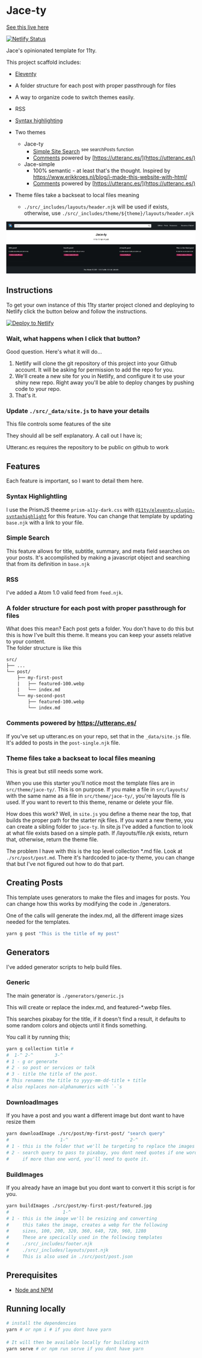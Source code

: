 # Jace-ty

[See this live here](https://jace-ty.netlify.app)

[![Netlify Status](https://api.netlify.com/api/v1/badges/fc9177c3-21b0-4f2b-8ab4-2f46df6b77ae/deploy-status)](https://app.netlify.com/sites/jace-ty/deploys)

Jace's opinionated template for 11ty.

This project scaffold includes:

- [Eleventy](https://11ty.dev)
- A folder structure for each post with proper passthrough for files
- A way to organize code to switch themes easily.
- RSS
- [Syntax highlighting](https://github.com/jacebenson/jace-ty/blob/main/.eleventy.js#L21)
- Two themes
  - Jace-ty
    - [Simple Site Search](https://github.com/jacebenson/jace-ty/blob/main/src/_includes/base.njk) <sup>see searchPosts function</sup>
    - [Comments](https://github.com/jacebenson/jace-ty/blob/main/src/_includes/layouts/post-single.njk#L56) powered by [https://utteranc.es/](https://utteranc.es/)
  - Jace-simple
    - 100% semantic - at least that's the thought.  Inspired by https://www.erikkroes.nl/blog/i-made-this-website-with-html/
    - [Comments](https://github.com/jacebenson/jace-ty/blob/main/src/_includes/layouts/post-single.njk#L56) powered by [https://utteranc.es/](https://utteranc.es/)
    
- Theme files take a backseat to local files meaning
  - `./src/_includes/layouts/header.njk` will be used if exists, 
    otherwise, use 
    `./src/_includes/theme/${theme}/layouts/header.njk`

![Eleventy screenshot](./src/_includes/theme/jace-ty/screenshot.jpg)


## Instructions

To get your own instance of this 11ty starter project cloned and deploying to Netlify click the button below and follow the instructions.

[![Deploy to Netlify](https://www.netlify.com/img/deploy/button.svg)](https://app.netlify.com/start/deploy?repository=https://github.com/jacebenson/jace-ty)

### Wait, what happens when I click that button?

Good question. Here's what it will do...

1. Netlify will clone the git repository of this project into your Github account. It will be asking for permission to add the repo for you.
2. We'll create a new site for you in Netlify, and configure it to use your shiny new repo. Right away you'll be able to deploy changes by pushing code to your repo.
3. That's it.

### Update `./src/_data/site.js` to have your details

This file controls some features of the site

They should all be self explanatory.  A call out I have is;

Utteranc.es requires the repository to be public on github to work



## Features

Each feature is important, so I want to detail them here.

### Syntax Highlightling

I use the PrismJS theeme `prism-a11y-dark.css` with [`@11ty/eleventy-plugin-syntaxhighlight`](https://www.11ty.dev/docs/plugins/syntaxhighlight/) for this feature.  You can change that template by updating `base.njk` with a link to your file.

### Simple Search

This feature allows for title, subtitle, summary, and meta field searches on your posts.  It's accomplished by making a javascript object and searching that from its definition in `base.njk`

### RSS
I've added a Atom 1.0 valid feed from `feed.njk`.

### A folder structure for each post with proper passthrough for files
What does this mean?  Each post gets a folder.  You don't have to do this but this is how I've built this theme.  It means you can keep your assets relative to your content.  
The folder structure is like this
```
src/
├── ...
└── post/
    ├── my-first-post
    |   ├── featured-100.webp
    |   └── index.md
    └── my-second-post
        ├── featured-100.webp
        └── index.md
```
### Comments powered by https://utteranc.es/
If you've set up utteranc.es on your repo, set that in the `_data/site.js` file.  It's added to posts in the `post-single.njk` file.

### Theme files take a backseat to local files meaning
This is great but still needs some work.

When you use this starter you'll notice most the template files are in `src/theme/jace-ty/`.  This is on purpose.  If you make a file in `src/layouts/` with the same name as a file in `src/theme/jace-ty/`, you're layouts file is used.  If you want to revert to this theme, rename or delete your file.

How does this work?  Well, in `site.js` you define a theme near the top, that builds the proper path for the starter njk files.  If you want a new theme, you can create a sibling folder to `jace-ty`.  In site.js I've added a function to look at what file exists based on a simple path.  If /layouts/file.njk exists, return that, otherwise, return the theme file.

The problem I have with this is the top level collection *.md file.  Look at `./src/post/post.md`.  There it's hardcoded to jace-ty theme, you can change that but I've not figured out how to do that part. 

## Creating Posts

This template uses generators to make the files and images for posts.  You can change how this works by modifying the code in ./generators.

One of the calls will generate the index.md, all the different image sizes needed for the templates.

```bash
yarn g post "This is the title of my post"
```

## Generators

I've added generator scripts to help build files.

### Generic 

The main generator is `./generators/generic.js`

This will create or replace the index.md, and featured-*.webp files.

This searches pixabay for the title, if it doesn't find a result, it 
defaults to some random colors and objects until it finds something.

You call it by running this;

```bash
yarn g collection title #
#  1-^ 2-^        3-^
# 1 - g or generate
# 2 - so post or services or talk
# 3 - title the title of the post.  
# This renames the title to yyyy-mm-dd-title + title
# also replaces non-alphanumerics with `-`s
```

### DownloadImages

If you have a post and you want a different image but dont want to have resize them

```bash
yarn downloadImage ./src/post/my-first-post/ "search query"
#                   1-^                       2-^
# 1 - this is the folder that we'll be targeting to replace the images in
# 2 - search query to pass to pixabay, you dont need quotes if one word
#     if more than one word, you'll need to quote it.
```

### BuildImages

If you already have an image but you dont want to convert it this script is for you.

```bash
yarn buildImages ./src/post/my-first-post/featured.jpg
#                    1-^
# 1 - this is the image we'll be resizing and converting
#     this takes the image, creates a webp for the following
#     sizes, 100, 200, 320, 360, 640, 720, 960, 1280
#     These are specically used in the following templates
#     ./src/_includes/footer.njk
#     ./src/_includes/layouts/post.njk
#     This is also used in ./src/post/post.json
```


## Prerequisites

- [Node and NPM](https://nodejs.org/)

## Running locally

```bash
# install the dependencies
yarn # or npm i # if you dont have yarn

# It will then be available locally for building with
yarn serve # or npm run serve if you dont have yarn
```